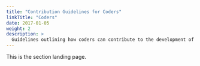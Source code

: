 ```yaml
---
title: "Contribution Guidelines for Coders"
linkTitle: "Coders"
date: 2017-01-05
weight: 2
description: >
  Guidelines outlining how coders can contribute to the development of ready4.
---
```



This is the section landing page.

